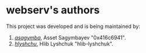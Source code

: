 # webserv's authors
This project was developed and is being maintained by:
1. *[asagymba](https://github.com/0x416c6941)*, Asset Sagymbayev "0x416c6941".
2. *[hlyshchu](https://github.com/hlib-lyshchuk)*, Hlib Lyshchuk "hlib-lyshchuk".

